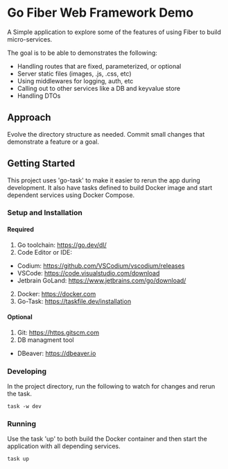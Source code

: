 # Go Fiber Web Framework Demo

A Simple application to explore some of the features of using Fiber to build micro-services.

The goal is to be able to demonstrates the following:
* Handling routes that are fixed, parameterized, or optional
* Server static files (images, .js, .css, etc)
* Using middlewares for logging, auth, etc
* Calling out to other services like a DB and keyvalue store
* Handling DTOs

## Approach

Evolve the directory structure as needed. Commit small changes that demonstrate a feature or a goal.

## Getting Started

This project uses 'go-task' to make it easier to rerun the app during development. It also have tasks defined to build Docker image and start dependent services using Docker Compose.

### Setup and Installation

#### Required

1. Go toolchain: https://go.dev/dl/
2. Code Editor or IDE:
  * Codium: https://github.com/VSCodium/vscodium/releases
  * VSCode: https://code.visualstudio.com/download
  * Jetbrain GoLand: https://www.jetbrains.com/go/download/
2. Docker: https://docker.com
3. Go-Task: https://taskfile.dev/installation

#### Optional

1. Git: https://https.gitscm.com
2. DB managment tool
  * DBeaver: https://dbeaver.io

### Developing

In the project directory, run the following to watch for changes and rerun the task.

`task -w dev`

### Running

Use the task 'up' to both build the Docker container and then start the application with all depending services.

`task up`